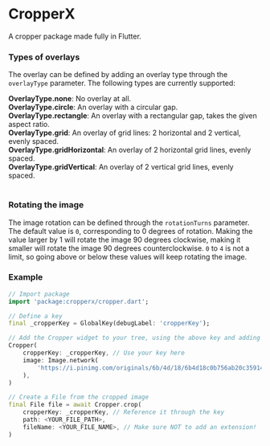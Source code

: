 # CropperX

A cropper package made fully in Flutter.
<br/>
### Types of overlays

The overlay can be defined by adding an overlay type through the `overlayType` parameter. The following types are currently supported:

**OverlayType.none**: No overlay at all.<br/>
**OverlayType.circle**: An overlay with a circular gap.<br/>
**OverlayType.rectangle**: An overlay with a rectangular gap, takes the given aspect ratio.<br/>
**OverlayType.grid**: An overlay of grid lines: 2 horizontal and 2 vertical, evenly spaced.<br/>
**OverlayType.gridHorizontal**: An overlay of 2 horizontal grid lines, evenly spaced.<br/>
**OverlayType.gridVertical**: An overlay of 2 vertical grid lines, evenly spaced.<br/>
<br/>
### Rotating the image

The image rotation can be defined through the `rotationTurns` parameter. The default value is `0`, corresponding to 0 degrees of rotation. Making the value larger by 1 will rotate the image 90 degrees clockwise, making it smaller will rotate the image 90 degrees counterclockwise. `0` to `4` is not a limit, so going above or below these values will keep rotating the image.
<br/>
### Example

```dart
// Import package
import 'package:cropperx/cropper.dart';

// Define a key
final _cropperKey = GlobalKey(debugLabel: 'cropperKey');

// Add the Cropper widget to your tree, using the above key and adding the image to crop
Cropper(
    cropperKey: _cropperKey, // Use your key here
    image: Image.network(
        'https://i.pinimg.com/originals/6b/4d/18/6b4d18c0b756ab20c3591490dfc10090.jpg',
    ),
)

// Create a File from the cropped image
final File file = await Cropper.crop(
    cropperKey: _cropperKey, // Reference it through the key
    path: <YOUR_FILE_PATH>,
    fileName: <YOUR_FILE_NAME>, // Make sure NOT to add an extension!
)
```